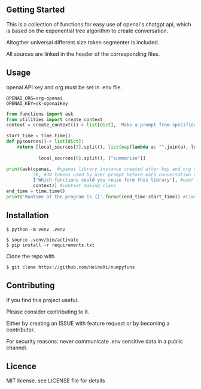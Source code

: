 ## Getting Started

This is a collection of functions for easy use of openai's chatgpt api, which is based on the exponential tree algorithm to create conversation.

Altogther universal different size token segmenter is included.

All sources are linked in the header of the corresponding files.


## Usage

  openai API key and org must be set in .env file.
  
```properties
OPENAI_ORG=org-openai
OPENAI_KEY=sk-openaiKey
```

```python
from functions import ask
from utilities import create_context
context = create_context(()-> list[dict], 'Make a prompt from specified sources')

start_time = time.time()
def pysources()-> list[dict]:
    return [local_sources[3].split(), list(map(lambda a: "".join(a), local_sources[5].split())), 
    
            local_sources[6].split(), ["summarise"]]

print(ask(openai,  #openai library instance created after key and org was loaded 
          30, #30 tokens used by user prompt before each conversation run
          ['Which functions could you reuse form this library'], #user's message
          context)) #context making class
end_time = time.time()
print('Runtime of the program is {}'.format(end_time-start_time)) #time comsumption measurment
```


## Installation


```shell
$ python -m venv .venv
```

```shell
$ source .venv/bin/activate
$ pip install -r requirements.txt
```

Clone the repo with

```shell
$ git clone https://github.com/HeineRi/numpyfuns
```

## Contributing

If you find this project useful.

Please consider contributing to it.

Either by creating an ISSUE with feature request or by becoming a contributor.

For security reasons: never communicate .env sensitive data in a public channel.

## Licence

MIT license. see LICENSE file for details